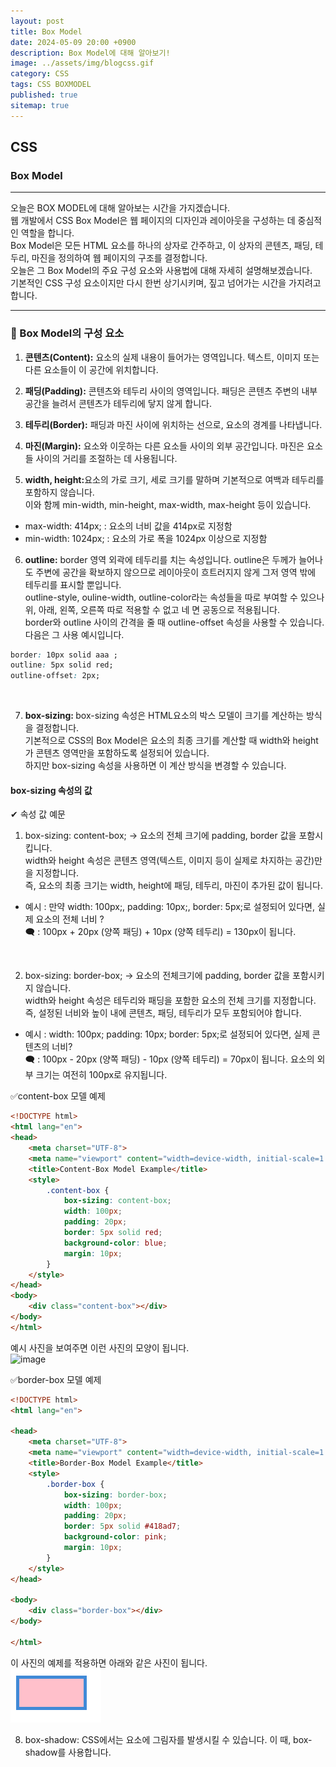 ```yaml
---
layout: post
title: Box Model
date: 2024-05-09 20:00 +0900
description: Box Model에 대해 알아보기!
image: ../assets/img/blogcss.gif
category: CSS
tags: CSS BOXMODEL
published: true
sitemap: true
---
```


## CSS

### Box Model

<hr>

오늘은 BOX MODEL에 대해 알아보는 시간을 가지겠습니다.<br>
웹 개발에서 CSS Box Model은 웹 페이지의 디자인과 레이아웃을 구성하는 데 중심적인 역할을 합니다.<br>
Box Model은 모든 HTML 요소를 하나의 상자로 간주하고, 이 상자의 콘텐츠, 패딩, 테두리, 마진을 정의하여 웹 페이지의 구조를 결정합니다. <br>
오늘은 그 Box Model의 주요 구성 요소와 사용법에 대해 자세히 설명해보겠습니다.<br>
기본적인 CSS 구성 요소이지만 다시 한번 상기시키며, 짚고 넘어가는 시간을 가지려고 합니다.

<hr>

### 🎈 Box Model의 구성 요소

1) <b> 콘텐츠(Content):</b> 요소의 실제 내용이 들어가는 영역입니다. 텍스트, 이미지 또는 다른 요소들이 이 공간에 위치합니다.

2) <b>패딩(Padding):</b> 콘텐츠와 테두리 사이의 영역입니다. 패딩은 콘텐츠 주변의 내부 공간을 늘려서 콘텐츠가 테두리에 닿지 않게 합니다.

3) <b>테두리(Border):</b> 패딩과 마진 사이에 위치하는 선으로, 요소의 경계를 나타냅니다.

4) <b>마진(Margin):</b> 요소와 이웃하는 다른 요소들 사이의 외부 공간입니다. 마진은 요소들 사이의 거리를 조절하는 데 사용됩니다.

5) <b>width, height:</b>요소의 가로 크기, 세로 크기를 말하며 기본적으로 여백과 테두리를 포함하지 않습니다.<br>
이와 함께 min-width, min-height, max-width, max-height 등이 있습니다.<br>
- max-width: 414px; : 요소의 너비 값을 414px로 지정함
- min-width: 1024px; : 요소의 가로 폭을 1024px 이상으로 지정함

6) <b>outline:</b> border 영역 외곽에 테두리를 치는 속성입니다.
outline은 두께가 늘어나도 주변에 공간을 확보하지 않으므로 레이아웃이 흐트러지지 않게 그저 영역 밖에 테두리를 표시할 뿐입니다.<br>
outline-style, ouline-width, outline-color라는 속성들을 따로 부여할 수 있으나 위, 아래, 왼쪽, 오른쪽 따로 적용할 수 없고 네 면 공동으로 적용됩니다.<br>
border와 outline 사이의 간격을 줄 때 outline-offset 속성을 사용할 수 있습니다.<br>
다음은 그 사용 예시입니다.
````css
border: 10px solid aaa ;
outline: 5px solid red;
outline-offset: 2px;
````
<br>

7) <b>box-sizing: </b> box-sizing 속성은 HTML요소의 박스 모델이 크기를 계산하는 방식을 결정합니다.<br>
기본적으로 CSS의 Box Model은 요소의 최종 크기를 계산할 때 width와 height가 콘텐츠 영역만을 포함하도록 설정되어 있습니다. <br>
하지만 box-sizing 속성을 사용하면 이 계산 방식을 변경할 수 있습니다.

#### box-sizing 속성의 값
✔ 속성 값 예문
1. box-sizing: content-box; -> 요소의 전체 크기에 padding, border 값을 포함시킵니다.<br>
width와 height 속성은 콘텐츠 영역(텍스트, 이미지 등이 실제로 차지하는 공간)만을 지정합니다.<br>
즉, 요소의 최종 크기는 width, height에 패딩, 테두리, 마진이 추가된 값이 됩니다.<br>
- 예시 : 만약 width: 100px;, padding: 10px;, border: 5px;로 설정되어 있다면, 실제 요소의 전체 너비 ? <br>
🗨 : 100px + 20px (양쪽 패딩) + 10px (양쪽 테두리) = 130px이 됩니다.
<br>

2. box-sizing: border-box; -> 요소의 전체크기에 padding, border 값을 포함시키지 않습니다.<br>
width와 height 속성은 테두리와 패딩을 포함한 요소의 전체 크기를 지정합니다.<br>
즉, 설정된 너비와 높이 내에 콘텐츠, 패딩, 테두리가 모두 포함되어야 합니다.
- 예시 : width: 100px; padding: 10px; border: 5px;로 설정되어 있다면, 실제 콘텐츠의 너비? <br>
🗨 : 100px - 20px (양쪽 패딩) - 10px (양쪽 테두리) = 70px이 됩니다. 요소의 외부 크기는 여전히 100px로 유지됩니다.<br>

✅content-box 모델 예제<br>
````html
<!DOCTYPE html>
<html lang="en">
<head>
    <meta charset="UTF-8">
    <meta name="viewport" content="width=device-width, initial-scale=1.0">
    <title>Content-Box Model Example</title>
    <style>
        .content-box {
            box-sizing: content-box;
            width: 100px;
            padding: 20px;
            border: 5px solid red;
            background-color: blue;
            margin: 10px;
        }
    </style>
</head>
<body>
    <div class="content-box"></div>
</body>
</html>
````

예시 사진을 보여주면 이런 사진의 모양이 됩니다.<br>
![image](https://github.com/Hyeji1364/class2024/assets/161557112/f35ef4bd-183d-4503-b288-4813b6a40ca0)

✅border-box 모델 예제<br>
````html
<!DOCTYPE html>
<html lang="en">

<head>
    <meta charset="UTF-8">
    <meta name="viewport" content="width=device-width, initial-scale=1.0">
    <title>Border-Box Model Example</title>
    <style>
        .border-box {
            box-sizing: border-box;
            width: 100px;
            padding: 20px;
            border: 5px solid #418ad7;
            background-color: pink;
            margin: 10px;
        }
    </style>
</head>

<body>
    <div class="border-box"></div>
</body>

</html>
````
이 사진의 예제를 적용하면 아래와 같은 사진이 됩니다.<br>
![alt text](image-5.png)
<br>

8) box-shadow: CSS에서는 요소에 그림자를 발생시킬 수 있습니다. 이 때, box-shadow를 사용합니다.


